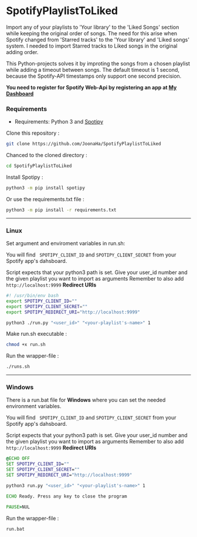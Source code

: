 # SpotifyPlaylistToLiked
Import any of your playlists to 'Your library' to the  'Liked Songs' section while keeping the original order of songs.
The need for this arise when Spotify changed from 'Starred tracks' to the 'Your library' and 'Liked songs' system.
I needed to import Starred tracks to Liked songs in the original adding order.

This Python-projects solves it by improting the songs from a chosen playlist while adding a timeout between songs.
The default timeout is 1 second, because the Spotify-API timestamps only support one second precision.

**You need to register for Spotify Web-Api by registering an app at [My Dashboard](https://developer.spotify.com/dashboard/applications)**

### Requirements
* Requirements: Python 3 and [Spotipy](https://github.com/plamere/spotipy)

 Clone this repository : 
```bash
git clone https://github.com/JoonaHa/SpotifyPlaylistToLiked
```
 Chanced to the cloned directory  : 
```bash
cd SpotifyPlaylistToLiked
```
Install Spotipy :
```bash
python3 -m pip install spotipy
```
Or use the requirements.txt file :
```bash
python3 -m pip install -r requirements.txt
```
--- 
### Linux
Set argument and enviroment variables in run.sh:

You will find ``` SPOTIPY_CLIENT_ID``` and ```SPOTIPY_CLIENT_SECRET```
from your Spotify app's dahsboard. 

Script expects that your python3 path is set.
Give your user_id number and the given playlist you want to import as arguments
Remember to also add ```http://localhost:9999``` **Redirect URIs**
```bash
#! /usr/bin/env bash
export SPOTIPY_CLIENT_ID=""
export SPOTIPY_CLIENT_SECRET=""
export SPOTIPY_REDIRECT_URI="http://localhost:9999"

python3 ./run.py "<user_id>" "<your-playlist's-name>" 1
```
Make run.sh executable : 
```bash
chmod +x run.sh
```
Run the wrapper-file :
```bash
./runs.sh
```
---
### Windows
There is  a run.bat file for **Windows** where you can set the needed environment variables.

You will find ``` SPOTIPY_CLIENT_ID``` and ```SPOTIPY_CLIENT_SECRET```
from your Spotify app's dahsboard. 

Script expects that your python3 path is set.
Give your user_id number and the given playlist you want to import as arguments
Remember to also add ```http://localhost:9999``` **Redirect URIs**
```bat
@ECHO OFF
SET SPOTIPY_CLIENT_ID="" 
SET SPOTIPY_CLIENT_SECRET=""
SET SPOTIPY_REDIRECT_URI="http://localhost:9999"

python3 run.py "<user_id>" "<your-playlist's-name>" 1

ECHO Ready. Press any key to close the program

PAUSE>NUL

```
Run the wrapper-file :

```bat
run.bat
```
